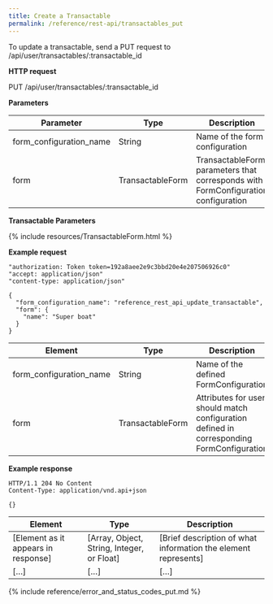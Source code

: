 ```yaml
---
title: Create a Transactable
permalink: /reference/rest-api/transactables_put
---
```

To update a transactable, send a PUT request to /api/user/transactables/:transactable_id

**HTTP request**

PUT /api/user/transactables/:transactable_id

**Parameters**

| Parameter | Type | Description | Required | Notes |
|---------------------|--------------------------------------------------------------------|-------------------------------------------------------------|------------------------|---------------------------------------------|
| form_configuration_name | String | Name of the form configuration | Required ||
| form | TransactableForm | TransactableForm parameters that corresponds with FormConfiguration configuration | Required | |

**Transactable Parameters**

{% include resources/TransactableForm.html %}

**Example request**

```
"authorization: Token token=192a8aee2e9c3bbd20e4e207506926c0"
"accept: application/json"
"content-type: application/json"
```
```
{
  "form_configuration_name": "reference_rest_api_update_transactable",
  "form": {
    "name": "Super boat"
  }
}
```

| Element | Type | Description | Required? |
|------------------------------------|--------------------------------------------|----------------------------------------------------------------------------------------------------|------------------------|
| form_configuration_name | String | Name of the defined FormConfiguration | Required |
| form | TransactableForm | Attributes for user, should match configuration defined in corresponding FormConfiguration | Required |

**Example response**

```
HTTP/1.1 204 No Content
Content-Type: application/vnd.api+json
```
```
{}
```

| Element | Type | Description |
|-------------------------------------|--------------------------------------------|----------------------------------------------------------------|
| [Element as it appears in response] | [Array, Object, String, Integer, or Float] | [Brief description of what information the element represents] |
| […] | […] | […] |

{% include reference/error_and_status_codes_put.md %}
